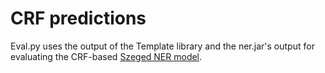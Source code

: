 # CRF predictions

Eval.py uses the output of the Template library and the ner.jar's output for evaluating the CRF-based [Szeged NER model](https://rgai.inf.u-szeged.hu/node/109).

